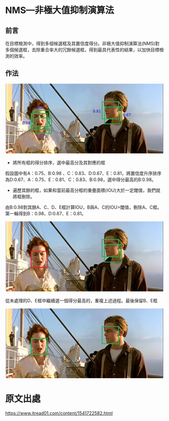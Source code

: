 

# NMS—非極大值抑制演算法

## 前言

在目標檢測中，得到多個候選框及其置信度得分。非極大值抑制演算法(NMS)對多個候選框，去除重合率大的冗餘候選框，得到最具代表性的結果，以加快目標檢測的效率。

## 作法

![image](https://github.com/rockuass1235/deep-learning/blob/master/images/nms_original.jpg)


* 將所有框的得分排序，選中最高分及其對應的框

假設圖中有A：0.75、B:0.98 、C：0.83、D:0.67、E：0.81，將置信度升序排序為D:0.67、A：0.75、E：0.81、C：0.83、B:0.98，選中得分最高的B:0.98。

* 遍歷其餘的框，如果和當前最高分框的重疊面積(IOU)大於一定閾值，我們就將框刪除。

由B:0.98對其餘A、C、D、E框計算IOU，B與A、C的IOU>閾值，刪除A、C框。第一輪得到B：0.98、D:0.67、E：0.81。

![image](https://github.com/rockuass1235/deep-learning/blob/master/images/nms_round1.jpg)

從未處理的D、E框中繼續選一個得分最高的，重複上述過程。最後保留B、E框

![image](https://github.com/rockuass1235/deep-learning/blob/master/images/nms_round2.jpg)







# 原文出處


https://www.itread01.com/content/1541722582.html

